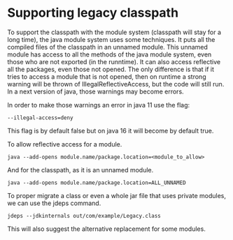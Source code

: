 # Supporting legacy classpath

To support the classpath with the module system (classpath will stay for a long time), the java module system uses some techniques. It puts all the compiled files of the classpath in an unnamed module. This unnamed module has access to all the methods of the java module system, even those who are not exported (in the runntime). It can also access reflective all the packages, even those not opened. The only difference is that if it tries to access a module that is not opened, then on runtime a strong warning will be thrown of IllegalReflectiveAccess, but the code will still run. In a next version of java, those warnings may become errors.

In order to make those warnings an error in java 11 use the flag:
```
--illegal-access=deny
```

This flag is by default false but on java 16 it will become by default true.

To allow reflective access for a module.
```
java --add-opens module.name/package.location=<module_to_allow>
```

And for the classpath, as it is an unnamed module.
```
java --add-opens module.name/package.location=ALL_UNNAMED
```

To proper migrate a class or even a whole jar file that uses private modules, we can use the jdeps command.
```
jdeps --jdkinternals out/com/example/Legacy.class
```

This will also suggest the alternative replacement for some modules.